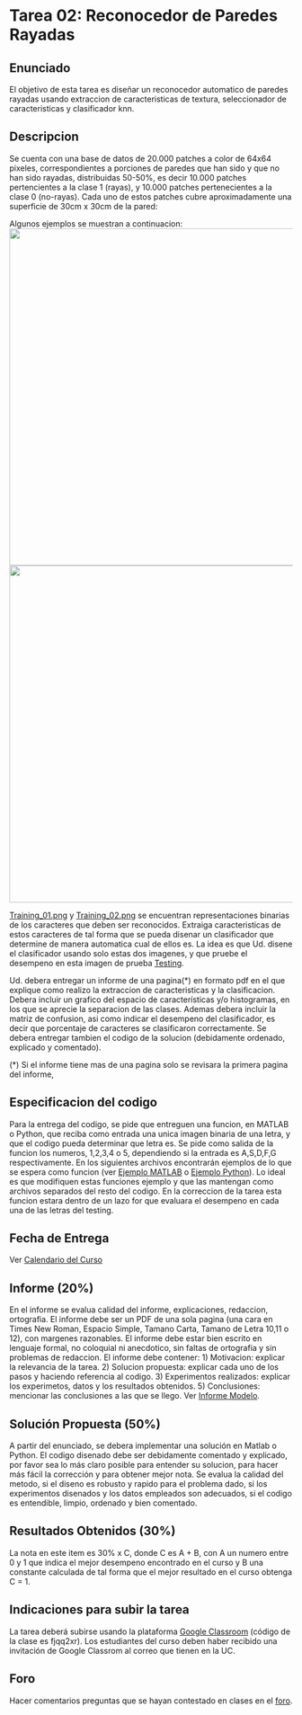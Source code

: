 # Tarea 02: Reconocedor de Paredes Rayadas

## Enunciado
El objetivo de esta tarea es diseñar un reconocedor automatico de paredes rayadas usando extraccion de caracteristicas de textura, seleccionador de caracteristicas y clasificador knn.


## Descripcion
Se cuenta con una base de datos de 20.000 patches a color de 64x64 pixeles, correspondientes a porciones de paredes que han sido y que no han sido rayadas, distribuidas 50-50%, es decir 10.000 patches pertencientes a la clase 1 (rayas), y 10.000 patches pertenecientes a la clase 0 (no-rayas). Cada uno de estos patches cubre aproximadamente una superficie de 30cm x 30cm de la pared:

Algunos ejemplos se muestran a continuacion:
<img src="https://github.com/domingomery/patrones/blob/master/tareas/Tarea_02/patches_0.png" width="600">
<img src="https://github.com/domingomery/patrones/blob/master/tareas/Tarea_02/patches_1.png" width="600">




[Training_01.png](https://github.com/domingomery/patrones/tree/master/tareas/Tarea_02/patches_0.png) y
[Training_02.png](https://github.com/domingomery/patrones/tree/master/tareas/Tarea_02/patches_1.png) 
se encuentran representaciones binarias de los caracteres que deben ser reconocidos. Extraiga caracteristicas de estos caracteres de tal forma que se pueda disenar un clasificador que determine de manera automatica cual de ellos es. La idea es que Ud. disene el clasificador usando solo estas dos imagenes, y que pruebe el desempeno en esta imagen de prueba
[Testing](https://github.com/domingomery/patrones/tree/master/tareas/Tarea_01/Testing.png).

Ud. debera entregar un informe de una pagina(*) en formato pdf en el que explique como realizo la extraccion de caracteristicas y la clasificacion. Debera incluir un grafico del espacio de características y/o histogramas, en los que se aprecie la separacion de las clases. Ademas debera incluir la matriz de confusion, asi como indicar el desempeno del clasificador, es decir que porcentaje de caracteres se clasificaron correctamente. Se debera entregar tambien el codigo de la solucion (debidamente ordenado, explicado y comentado).

(*) Si el informe tiene mas de una pagina solo se revisara la primera pagina del informe,

## Especificacion del codigo
Para la entrega del codigo, se pide que entreguen una funcion, en MATLAB o Python, que reciba como entrada una unica imagen binaria de una letra, y que el codigo pueda determinar que letra es. Se pide como salida de la funcion los numeros, 1,2,3,4 o 5, dependiendo si la entrada es A,S,D,F,G respectivamente. En los siguientes archivos encontrarán ejemplos de lo que se espera como funcion (ver [Ejemplo MATLAB](https://github.com/domingomery/patrones/tree/master/tareas/Tarea_01/reconocedor.m) o [Ejemplo Python](https://github.com/domingomery/patrones/tree/master/tareas/Tarea_01/reconocedor.py)).  Lo ideal es que modifiquen estas funciones ejemplo y que las mantengan como archivos separados del resto del codigo. En la correccion de la tarea esta funcion estara dentro de un lazo for que evaluara el desempeno en cada una de las letras del testing.



## Fecha de Entrega
Ver [Calendario del Curso](https://domingomery.ing.puc.cl/teaching/patrones/)

## Informe (20%)
En el informe se evalua calidad del informe, explicaciones, redaccion, ortografia. El informe debe ser un PDF de una sola pagina (una cara en Times New Roman, Espacio Simple, Tamano Carta, Tamano de Letra 10,11 o 12), con margenes razonables. El informe debe estar bien escrito en lenguaje formal, no coloquial ni anecdotico, sin faltas de ortografia y sin problemas de redaccion. El informe debe contener: 1) Motivacion: explicar la relevancia de la tarea. 2) Solucion propuesta: explicar cada uno de los pasos y haciendo referencia al codigo. 3) Experimentos realizados: explicar los experimetos, datos y los resultados obtenidos. 5) Conclusiones: mencionar las conclusiones a las que se llego. Ver [Informe Modelo](https://github.com/domingomery/patrones/blob/master/tareas/TareaModelo.pdf).

## Solución Propuesta (50%)
A partir del enunciado, se debera implementar una solución en Matlab o Python. El codigo disenado debe ser debidamente comentado y explicado, por favor sea lo más claro posible para entender su solucion, para hacer más fácil la corrección y para obtener mejor nota. Se evalua la calidad del metodo, si el diseno es robusto y rapido para el problema dado, si los experimentos disenados y los datos empleados son adecuados, si el codigo es entendible, limpio, ordenado y bien comentado.

## Resultados Obtenidos (30%)
La nota en este item es 30% x C, donde C es A + B, con A un numero entre 0 y 1 que indica el mejor desempeno encontrado en el curso y B una constante calculada de tal forma que el mejor resultado en el curso obtenga C = 1. 

## Indicaciones para subir la tarea
La tarea deberá subirse usando la plataforma [Google Classroom](https://classroom.google.com/u/0/c/NjI2MjU3NTE1MDVa/a/NjI2Njg3MjE1NzJa/details) (código de la clase es fjqq2xr). Los estudiantes del curso deben haber recibido una invitación de Google Classrom al correo que tienen en la UC.

## Foro
Hacer comentarios preguntas que se hayan contestado en clases en el [foro](https://github.com/domingomery/patrones/issues/7).
